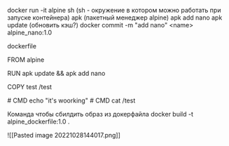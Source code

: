 docker run -it alpine sh (sh - окружение в котором можно работать при запуске контейнера)
apk (пакетный менеджер alpine)
apk add nano
apk update (обновить кэш?)
docker commit -m "add nano" \<name\> alpine_nano:1.0

dockerfile

FROM alpine

RUN apk update && apk add nano

COPY test /test

\# CMD echo "it's woorking"
\# CMD cat /test

Команда чтобы сбилдить образ из докерфайла
docker build -t alpine_dockerfile:1.0 .

![[Pasted image 20221028144017.png]]